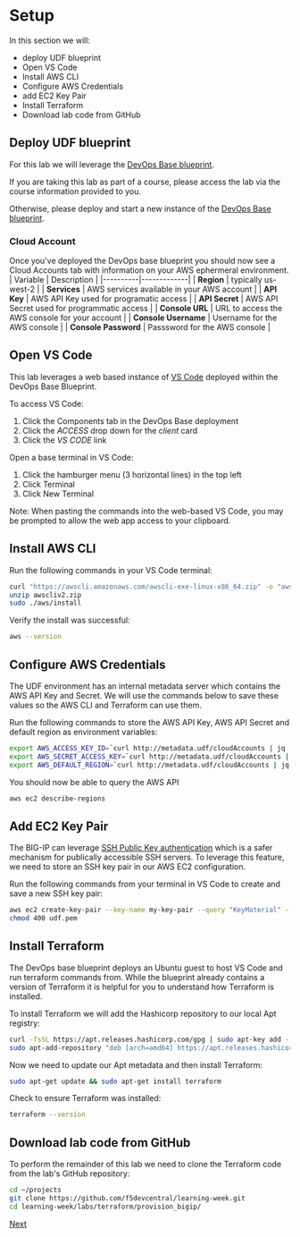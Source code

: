 # Setup
In this section we will:
- deploy UDF blueprint
- Open VS Code 
- Install AWS CLI
- Configure AWS Credentials
- add EC2 Key Pair
- Install Terraform
- Download lab code from GitHub

## Deploy UDF blueprint 
For this lab we will leverage the [DevOps Base blueprint](https://udf.f5.com/b/54b4e41b-ba46-48a1-8274-51a970e7e66b#documentation).

If you are taking this lab as part of a course, please access the lab via the course information provided to you.  

Otherwise, please deploy and start a new instance of the [DevOps Base blueprint](https://udf.f5.com/b/54b4e41b-ba46-48a1-8274-51a970e7e66b#documentation). 

### Cloud Account
Once you've deployed the DevOps base blueprint you should now see a Cloud Accounts tab with information on your AWS ephermeral environment. 
| Variable | Description |
|----------|-------------|
| **Region** | typically us-west-2 |
| **Services** | AWS services available in your AWS account |
| **API Key** | AWS API Key used for programatic access |
| **API Secret** | AWS API Secret used for programmatic access |
| **Console URL** | URL to access the AWS console for your account |
| **Console Username** | Username for the AWS console |
| **Console Password** | Passsword for the AWS console |

## Open VS Code
This lab leverages a web based instance of [VS Code](https://code.visualstudio.com/) deployed within the DevOps Base Blueprint.  

To access VS Code:
1. Click the Components tab in the DevOps Base deployment
2. Click the *ACCESS* drop down for the *client* card
3. Click the *VS CODE* link

Open a base terminal in VS Code:
1. Click the hamburger menu (3 horizontal lines) in the top left
2. Click Terminal
3. Click New Terminal

Note: When pasting the commands into the web-based VS Code, you may be prompted to allow the web app access to your clipboard.

## Install AWS CLI
Run the following commands in your VS Code terminal:
```bash
curl "https://awscli.amazonaws.com/awscli-exe-linux-x86_64.zip" -o "awscliv2.zip"
unzip awscliv2.zip
sudo ./aws/install
```

Verify the install was successful:
```bash
aws --version
```

## Configure AWS Credentials 
The UDF environment has an internal metadata server which contains the AWS API Key and Secret.  We will use the commands below to save these values so the AWS CLI and Terraform can use them.

Run the following commands to store the AWS API Key, AWS API Secret and default region as environment variables:
```bash
export AWS_ACCESS_KEY_ID=`curl http://metadata.udf/cloudAccounts | jq  '.cloudAccounts[].apiKey' -r`
export AWS_SECRET_ACCESS_KEY=`curl http://metadata.udf/cloudAccounts | jq  '.cloudAccounts[].apiSecret' -r`
export AWS_DEFAULT_REGION=`curl http://metadata.udf/cloudAccounts | jq  '.cloudAccounts[].regions[0]' -r`
```

You should now be able to query the AWS API
```bash
aws ec2 describe-regions
```

## Add EC2 Key Pair
The BIG-IP can leverage [SSH Public Key authentication](https://www.ssh.com/ssh/public-key-authentication) which is a safer mechanism for publically accessible SSH servers.   To leverage this feature, we need to store an SSH key pair in our AWS EC2 configuration. 

Run the following commands from your terminal in VS Code to create and save a new SSH key pair:
```bash
aws ec2 create-key-pair --key-name my-key-pair --query "KeyMaterial" --output text > udf.pem
chmod 400 udf.pem
```

## Install Terraform
The DevOps base blueprint deploys an Ubuntu guest to host VS Code and run terraform commands from. While the blueprint already contains a version of Terraform it is helpful for you to understand how Terraform is installed. 

To install Terraform we will add the Hashicorp repository to our local Apt registry:
```bash
curl -fsSL https://apt.releases.hashicorp.com/gpg | sudo apt-key add -
sudo apt-add-repository "deb [arch=amd64] https://apt.releases.hashicorp.com $(lsb_release -cs) main"
```

Now we need to update our Apt metadata and then install Terraform:
```bash
sudo apt-get update && sudo apt-get install terraform
```

Check to ensure Terraform was installed:
```bash
terraform --version
```

## Download lab code from GitHub
To perform the remainder of this lab we need to clone the Terraform code from the lab's GitHub repository:
```bash
cd ~/projects
git clone https://github.com/f5devcentral/learning-week.git
cd learning-week/labs/terraform/provision_bigip/
```

[Next](./deploy_aws.md)
